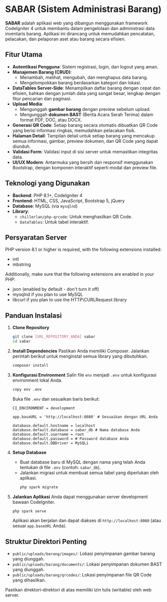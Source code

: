# SABAR (Sistem Administrasi Barang)

**SABAR** adalah aplikasi web yang dibangun menggunakan framework CodeIgniter 4 untuk membantu dalam pengelolaan dan administrasi data inventaris barang. Aplikasi ini dirancang untuk memudahkan pencatatan, pelacakan, dan pelaporan aset atau barang secara efisien.

## Fitur Utama

- **Autentikasi Pengguna**: Sistem registrasi, login, dan logout yang aman.
- **Manajemen Barang (CRUD)**:
  - Menambah, melihat, mengubah, dan menghapus data barang.
  - Mengelompokkan barang berdasarkan kategori dan lokasi.
- **DataTables Server-Side**: Menampilkan daftar barang dengan cepat dan efisien, bahkan dengan jumlah data yang sangat besar, lengkap dengan fitur pencarian dan paginasi.
- **Upload Media**:
  - Mengunggah **gambar barang** dengan preview sebelum upload.
  - Mengunggah **dokumen BAST** (Berita Acara Serah Terima) dalam format PDF, DOC, atau DOCX.
- **Generasi QR Code**: Setiap barang secara otomatis dibuatkan QR Code yang berisi informasi ringkas, memudahkan pelacakan fisik.
- **Halaman Detail**: Tampilan detail untuk setiap barang yang mencakup semua informasi, gambar, preview dokumen, dan QR Code yang dapat diunduh.
- **Validasi Form**: Validasi input di sisi server untuk memastikan integritas data.
- **UI/UX Modern**: Antarmuka yang bersih dan responsif menggunakan Bootstrap, dengan komponen interaktif seperti modal dan preview file.

## Teknologi yang Digunakan

- **Backend**: PHP 8.1+, CodeIgniter 4
- **Frontend**: HTML, CSS, JavaScript, Bootstrap 5, jQuery
- **Database**: MySQL (via `mysqlnd`)
- **Library**:
  - `chillerlan/php-qrcode`: Untuk menghasilkan QR Code.
  - `DataTables`: Untuk tabel interaktif.

## Persyaratan Server

PHP version 8.1 or higher is required, with the following extensions installed:

- intl
- mbstring

Additionally, make sure that the following extensions are enabled in your PHP:

- json (enabled by default - don't turn it off)
- mysqlnd if you plan to use MySQL
- libcurl if you plan to use the HTTP\CURLRequest library

## Panduan Instalasi

1.  **Clone Repository**
    ```bash
    git clone [URL_REPOSITORY_ANDA] sabar
    cd sabar
    ```

2.  **Install Dependencies**
    Pastikan Anda memiliki Composer. Jalankan perintah berikut untuk menginstal semua library yang dibutuhkan.
    ```bash
    composer install
    ```

3.  **Konfigurasi Environment**
    Salin file `env` menjadi `.env` untuk konfigurasi environment lokal Anda.
    ```bash
    copy env .env
    ```
    Buka file `.env` dan sesuaikan baris berikut:
    ```
    CI_ENVIRONMENT = development

    app.baseURL = 'http://localhost:8080' # Sesuaikan dengan URL Anda

    database.default.hostname = localhost
    database.default.database = sabar_db # Nama database Anda
    database.default.username = root
    database.default.password = # Password database Anda
    database.default.DBDriver = MySQLi
    ```

4.  **Setup Database**
    - Buat database baru di MySQL dengan nama yang telah Anda tentukan di file `.env` (contoh: `sabar_db`).
    - Jalankan migrasi untuk membuat semua tabel yang diperlukan oleh aplikasi.
      ```bash
      php spark migrate
      ```

5.  **Jalankan Aplikasi**
    Anda dapat menggunakan server development bawaan CodeIgniter.
    ```bash
    php spark serve
    ```
    Aplikasi akan berjalan dan dapat diakses di `http://localhost:8080` (atau sesuai `app.baseURL` Anda).

## Struktur Direktori Penting

- `public/uploads/barang/images/`: Lokasi penyimpanan gambar barang yang diunggah.
- `public/uploads/barang/documents/`: Lokasi penyimpanan dokumen BAST yang diunggah.
- `public/uploads/barang/qrcodes/`: Lokasi penyimpanan file QR Code yang dihasilkan.

Pastikan direktori-direktori di atas memiliki izin tulis (writable) oleh web server.

